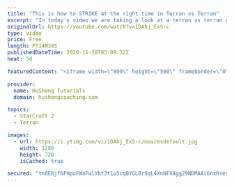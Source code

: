 ```yaml
---
title: "This is how to STRIKE at the right time in Terran vs Terran"
excerpt: "In today's video we are taking a look at a terran vs terran game I played that showcases some patience and how I like to calculate when it's the correct time to attack!  Coaching -------------------------------------------------------------------------- Website: https://www.hushangcoaching.com  Interested"
originalUrl: https://youtube.com/watch?v=1DAhj_ExS-c
type: video
price: Free
length: PT14M38S
publishedDateTime: 2020-11-30T03:09:32Z
heat: 50

featuredContent: "<iframe width=\"800\" height=\"500\" frameborder=\"0\" src=\"https://www.youtube.com/embed/1DAhj_ExS-c\" allow=\"accelerometer; autoplay; encrypted-media; gyroscope; picture-in-picture\" allowfullscreen></iframe>"

provider:
  name: HuShang Tutorials
  domain: hushangcoaching.com

topics:
  - StarCraft 2
  - Terran

images:
  - url: https://i.ytimg.com/vi/1DAhj_ExS-c/maxresdefault.jpg
    width: 1280
    height: 720
    isCached: true

secured: "tn8E8jf6PHpuFWaFwlYhtJt1u5cqBYGLBr9qL4XnNFX4gg29NDMAAl6nxR+erU/f8iX/j3iXOuEXj3j+jInJeHGECj3Z8i5TMkzwvJwcJMkKv61gEGU+5888xbFhu+kfOHFzwWznXE2vpWTEMiaN9i6zuUWMf0V0J43BO+ei7P6hKneHm/vEjemE+cMhV+9TRdxcCmxi/aDcru9IUtj3THSFgUeY8SRakPWwufBtQU2xGEtJJj8FDqDDCWQPbLof3Z0p3Oy9qX1xuZLVXMddMbF6peJAYezPtAxMoBJiHRA8bPs2bomGncZCjMZ1QeP6DlPIKXVIUJ7j5AJ0843M/EcxmVsjIAMzHQZJpK+otiUSgngvVD3DVtUzauW4TxWddDF+m+9oQE6h6fTdhPiFSvI+Cda72rSAR8Kan9QzpDc=;T1EFStbc58hb8n/suOcLOA=="
---
```


